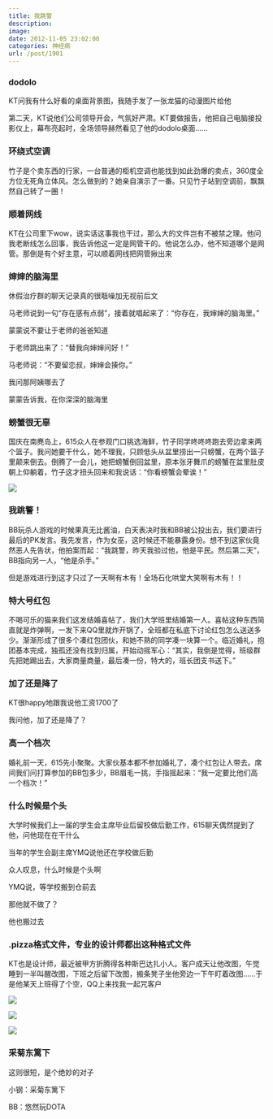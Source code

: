 ```yaml
---
title: 我跳警
description: 
image: 
date: 2012-11-05 23:02:00
categories: 神经病
url: /post/1901
---
```


### dodolo

KT问我有什么好看的桌面背景图，我随手发了一张龙猫的动漫图片给他

第二天，KT说他们公司领导开会，气氛好严肃。KT要做报告，他把自己电脑接投影仪上，幕布亮起时，全场领导赫然看见了他的dodolo桌面……

### 环绕式空调

竹子是个卖东西的行家，一台普通的柜机空调也能找到如此劲爆的卖点，360度全方位无死角立体风。怎么做到的？她亲自演示了一番。只见竹子站到空调前，飘飘然自己转了一圈！

### 顺着网线

KT在公司里下wow，说实话这事我也干过，那么大的文件岂有不被禁之理。他问我老断线怎么回事，我告诉他这一定是网管干的。他说怎么办，他不知道哪个是网管。那倒是有个好主意，可以顺着网线把网管揪出来

### 婶婶的脑海里

休假治疗群的聊天记录真的很聒噪加无视前后文

马老师说到一句“存在感有点弱”，接着就唱起来了：“你存在，我婶婶的脑海里。”

蒙蒙说不要让于老师的爸爸知道

于老师跳出来了：“替我向婶婶问好！”

马老师说：“不要留恋叔，婶婶会揍你。”

我问那阿姨哪去了

蒙蒙告诉我，在你深深的脑海里

### 螃蟹很无辜

国庆在南麂岛上，615众人在参观门口挑选海鲜，竹子同学咚咚咚跑去旁边拿来两个篮子。我问她要干什么，她不理我，只顾低头从盆里捞出一只螃蟹，在两个篮子里颠来倒去。倒腾了一会儿，她把螃蟹倒回盆里，原本张牙舞爪的螃蟹在盆里肚皮朝上仰躺着，竹子这才扭头回来和我说话：“你看螃蟹会晕诶！”

![](https://cdn.victor42.work/posts/2012-11/11-05/1.jpg)

### 我跳警！

BB玩杀人游戏的时候果真无比酱油，白天表决时我和BB被公投出去，我们要进行最后的PK发言。我先发言，作为女巫，这时候还不能暴露身份。想不到这家伙竟然恶人先告状，他拍案而起：“我跳警，昨天我验过他，他是平民。然后第二天”，BB指向另一人，“他是杀手。”

但是游戏进行到这才只过了一天啊有木有！全场石化哄堂大笑啊有木有！！

### 特大号红包

不喝可乐的猫来我们这发结婚喜帖了，我们大学班里结婚第一人。喜帖这种东西简直就是炸弹啊，一发下来QQ里就炸开锅了，全班都在私底下讨论红包怎么送送多少。渐渐形成了很多个凑红包团伙，和她不熟的同学凑一块算一个。临近婚礼，抱团基本完成，独孤还没有找到归属，开始动摇军心：“其实，我倒是觉得，班级群先把她踢出去，大家商量商量，最后凑一份，特大的，班长团支书送下。”

### 加了还是降了

KT很happy地跟我说他工资1700了

我问他，加了还是降了？

### 高一个档次

婚礼前一天，615先小聚聚。大家伙基本都不参加婚礼了，凑个红包让人带去。席间我们问打算参加的BB包多少，BB眉毛一挑，手指摇起来：“我一定要比他们高一个档次！”

### 什么时候是个头

大学时候我们上一届的学生会主席毕业后留校做后勤工作，615聊天偶然提到了他，问他现在在干什么

当年的学生会副主席YMQ说他还在学校做后勤

众人叹息，什么时候是个头啊

YMQ说，等学校搬到仓前去

那他就不做了？

他也搬过去

### .pizza格式文件，专业的设计师都出这种格式文件

KT也是设计师，最近被甲方折腾得各种斯巴达扎小人。客户成天让他改图，午觉睡到一半叫醒改图，下班之后留下改图，搬条凳子坐他旁边一下午盯着改图……于是他某天上班得了个空，QQ上来找我一起咒客户

![](https://cdn.victor42.work/posts/2012-11/11-05/2.jpg)

![](https://cdn.victor42.work/posts/2012-11/11-05/3.jpg)

![](https://cdn.victor42.work/posts/2012-11/11-05/4.jpg)

### 采菊东篱下

这则很短，是个绝妙的对子

小钢：采菊东篱下

BB：悠然玩DOTA